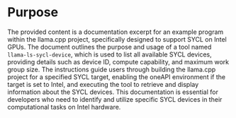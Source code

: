 # Purpose
The provided content is a documentation excerpt for an example program within the llama.cpp project, specifically designed to support SYCL on Intel GPUs. The document outlines the purpose and usage of a tool named `llama-ls-sycl-device`, which is used to list all available SYCL devices, providing details such as device ID, compute capability, and maximum work group size. The instructions guide users through building the llama.cpp project for a specified SYCL target, enabling the oneAPI environment if the target is set to Intel, and executing the tool to retrieve and display information about the SYCL devices. This documentation is essential for developers who need to identify and utilize specific SYCL devices in their computational tasks on Intel hardware.

